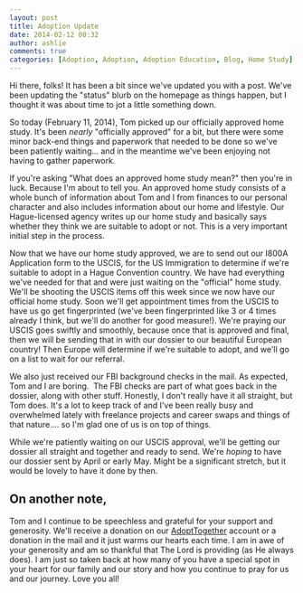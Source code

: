 ```yaml
---
layout: post
title: Adoption Update
date: 2014-02-12 00:32
author: ashlie
comments: true
categories: [Adoption, Adoption, Adoption Education, Blog, Home Study]
---
```

Hi there, folks! It has been a bit since we've updated you with a post. We've been updating the "status" blurb on the homepage as things happen, but I thought it was about time to jot a little something down.

So today (February 11, 2014), Tom picked up our officially approved home study. It's been <em>nearly</em> "officially approved" for a bit, but there were some minor back-end things and paperwork that needed to be done so we've been patiently waiting... and in the meantime we've been enjoying not having to gather paperwork.

If you're asking "What does an approved home study mean?" then you're in luck. Because I'm about to tell you. An approved home study consists of a whole bunch of information about Tom and I from finances to our personal character and also includes information about our home and lifestyle. Our Hague-licensed agency writes up our home study and basically says whether they think we are suitable to adopt or not. This is a very important initial step in the process.

Now that we have our home study approved, we are to send out our I800A Application form to the USCIS, for the US Immigration to determine if we're suitable to adopt in a Hague Convention country. We have had everything we've needed for that and were just waiting on the "official" home study. We'll be shooting the USCIS items off this week since we now have our official home study. Soon we'll get appointment times from the USCIS to have us go get fingerprinted (we've been fingerprinted like 3 or 4 times already I think, but we'll do another for good measure!). We're praying our USCIS goes swiftly and smoothly, because once that is approved and final, then we will be sending that in with our dossier to our beautiful European country! Then Europe will determine if we're suitable to adopt, and we'll go on a list to wait for our referral.

We also just received our FBI background checks in the mail. As expected, Tom and I are boring.  The FBI checks are part of what goes back in the dossier, along with other stuff. Honestly, I don't really have it all straight, but Tom does. It's a lot to keep track of and I've been really busy and overwhelmed lately with freelance projects and career swaps and things of that nature.... so I'm glad one of us is on top of things.

While we're patiently waiting on our USCIS approval, we'll be getting our dossier all straight and together and ready to send. We're <em>hoping</em> to have our dossier sent by April or early May. Might be a significant stretch, but it would be lovely to have it done by then.
<h2>On another note,</h2>
Tom and I continue to be speechless and grateful for your support and generosity. We'll receive a donation on our <a href="https://www.adopttogether.org/hartgraveshaven">AdoptTogether</a> account or a donation in the mail and it just warms our hearts each time. I am in awe of your generosity and am so thankful that The Lord is providing (as He always does). I am just so taken back at how many of you have a special spot in your heart for our family and our story and how you continue to pray for us and our journey. Love you all!

&nbsp;
